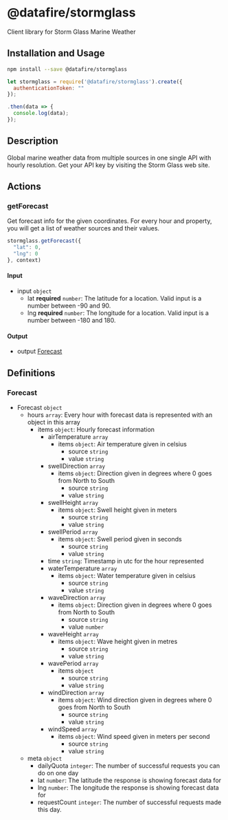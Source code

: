 # @datafire/stormglass

Client library for Storm Glass Marine Weather

## Installation and Usage
```bash
npm install --save @datafire/stormglass
```
```js
let stormglass = require('@datafire/stormglass').create({
  authenticationToken: ""
});

.then(data => {
  console.log(data);
});
```

## Description

Global marine weather data from multiple sources in one single API with hourly resolution. Get your API key by visiting the Storm Glass web site.

## Actions

### getForecast
Get forecast info for the given coordinates. For every hour and property, you will get a list of weather sources and their values.


```js
stormglass.getForecast({
  "lat": 0,
  "lng": 0
}, context)
```

#### Input
* input `object`
  * lat **required** `number`: The latitude for a location. Valid input is a number between -90 and 90.
  * lng **required** `number`: The longitude for a location. Valid input is a number between -180 and 180.

#### Output
* output [Forecast](#forecast)



## Definitions

### Forecast
* Forecast `object`
  * hours `array`: Every hour with forecast data is represented with an object in this array
    * items `object`: Hourly forecast information
      * airTemperature `array`
        * items `object`: Air temperature given in celsius
          * source `string`
          * value `string`
      * swellDirection `array`
        * items `object`: Direction given in degrees where 0 goes from North to South
          * source `string`
          * value `string`
      * swellHeight `array`
        * items `object`: Swell height given in meters
          * source `string`
          * value `string`
      * swellPeriod `array`
        * items `object`: Swell period given in seconds
          * source `string`
          * value `string`
      * time `string`: Timestamp in utc for the hour represented
      * waterTemperature `array`
        * items `object`: Water temperature given in celsius
          * source `string`
          * value `string`
      * waveDirection `array`
        * items `object`: Direction given in degrees where 0 goes from North to South
          * source `string`
          * value `number`
      * waveHeight `array`
        * items `object`: Wave height given in metres
          * source `string`
          * value `string`
      * wavePeriod `array`
        * items `object`
          * source `string`
          * value `string`
      * windDirection `array`
        * items `object`: Wind direction given in degrees where 0 goes from North to South
          * source `string`
          * value `string`
      * windSpeed `array`
        * items `object`: Wind speed given in meters per second
          * source `string`
          * value `string`
  * meta `object`
    * dailyQuota `integer`: The number of successful requests you can do on one day
    * lat `number`: The latitude the response is showing forecast data for
    * lng `number`: The longitude the response is showing forecast data for
    * requestCount `integer`: The number of successful requests made this day.


